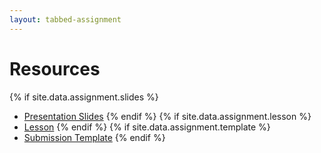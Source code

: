 ```yaml
---
layout: tabbed-assignment
---
```


# Resources

{% if site.data.assignment.slides %}
* [Presentation Slides]({{site.data.assignment.slides}})
{% endif %}
{% if site.data.assignment.lesson %}
* [Lesson]({{site.data.assignment.lesson}})
{% endif %}
{% if site.data.assignment.template %}
* [Submission Template]({{site.data.assignment.template}})
{% endif %}
